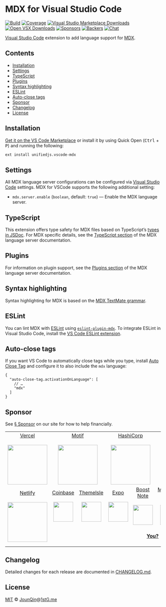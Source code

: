 # MDX for Visual Studio Code

[![Build][build-badge]][build]
[![Coverage][coverage-badge]][coverage]
[![Visual Studio Marketplace Downloads][marketplace-badge]][marketplace]
[![Open VSX Downloads][openvsx-badge]][openvsx]
[![Sponsors][sponsors-badge]][collective]
[![Backers][backers-badge]][collective]
[![Chat][chat-badge]][chat]

[Visual Studio Code][vscode] extension to add language support for [MDX][].

## Contents

*   [Installation](#installation)
*   [Settings](#settings)
*   [TypeScript](#typescript)
*   [Plugins](#plugins)
*   [Syntax highlighting](#syntax-highlighting)
*   [ESLint](#eslint)
*   [Auto-close tags](#auto-close-tags)
*   [Sponsor](#sponsor)
*   [Changelog](#changelog)
*   [License](#license)

## Installation

[Get it on the VS Code Marketplace][marketplace] or install it by using Quick
Open (<kbd>Ctrl</kbd> + <kbd>P</kbd>) and running the following:

```txt
ext install unifiedjs.vscode-mdx
```

## Settings

All MDX language server configurations can be configured via
[Visual Studio Code][vscode] settings.
MDX for VSCode supports the following additional setting:

*   `mdx.server.enable` (`boolean`, default: `true`) —
    Enable the MDX language server.

## TypeScript

This extension offers type safety for MDX files based on TypeScript’s
[types in JSDoc][jsdoc].
For MDX specific details, see the
[TypeScript section](../language-server/README.md#typescript) of the MDX
language server documentation.

## Plugins

For information on plugin support, see the
[Plugins section](../language-server/README.md#plugins) of the MDX language
server documentation.

## Syntax highlighting

Syntax highlighting for MDX is based on the
[MDX TextMate grammar](https://github.com/wooorm/markdown-tm-language).

## ESLint

You can lint MDX with [ESLint][] using [`eslint-plugin-mdx`][eslint-plugin-mdx].
To integrate ESLint in Visual Studio Code, install the
[VS Code ESLint extension][vscode-eslint].

## Auto-close tags

If you want VS Code to automatically close tags while you type, install
[Auto Close Tag][] and configure it to also include the `mdx` language:

```jsonc
{
  "auto-close-tag.activationOnLanguage": [
    // …
    "mdx"
  ]
}
```

## Sponsor

See [§ Sponsor][sponsor] on our site for how to help financially.

<table>
<tr valign="middle">
<td width="20%" align="center" rowspan="2" colspan="2">
  <a href="https://vercel.com">Vercel</a><br><br>
  <a href="https://vercel.com"><img src="https://avatars1.githubusercontent.com/u/14985020?s=256&v=4" width="128"></a>
</td>
<td width="20%" align="center" rowspan="2" colspan="2">
  <a href="https://motif.land">Motif</a><br><br>
  <a href="https://motif.land"><img src="https://avatars1.githubusercontent.com/u/74457950?s=256&v=4" width="128"></a>
</td>
<td width="20%" align="center" rowspan="2" colspan="2">
  <a href="https://www.hashicorp.com">HashiCorp</a><br><br>
  <a href="https://www.hashicorp.com"><img src="https://avatars1.githubusercontent.com/u/761456?s=256&v=4" width="128"></a>
</td>
<td width="20%" align="center" rowspan="2" colspan="2">
  <a href="https://www.gitbook.com">GitBook</a><br><br>
  <a href="https://www.gitbook.com"><img src="https://avatars1.githubusercontent.com/u/7111340?s=256&v=4" width="128"></a>
</td>
<td width="20%" align="center" rowspan="2" colspan="2">
  <a href="https://www.gatsbyjs.org">Gatsby</a><br><br>
  <a href="https://www.gatsbyjs.org"><img src="https://avatars1.githubusercontent.com/u/12551863?s=256&v=4" width="128"></a>
</td>
</tr>
<tr valign="middle"></tr>
<tr valign="middle">
<td width="20%" align="center" rowspan="2" colspan="2">
  <a href="https://www.netlify.com">Netlify</a><br><br>
  <!--OC has a sharper image-->
  <a href="https://www.netlify.com"><img src="https://images.opencollective.com/netlify/4087de2/logo/256.png" width="128"></a>
</td>
<td width="10%" align="center">
  <a href="https://www.coinbase.com">Coinbase</a><br><br>
  <a href="https://www.coinbase.com"><img src="https://avatars1.githubusercontent.com/u/1885080?s=256&v=4" width="64"></a>
</td>
<td width="10%" align="center">
  <a href="https://themeisle.com">ThemeIsle</a><br><br>
  <a href="https://themeisle.com"><img src="https://avatars1.githubusercontent.com/u/58979018?s=128&v=4" width="64"></a>
</td>
<td width="10%" align="center">
  <a href="https://expo.io">Expo</a><br><br>
  <a href="https://expo.io"><img src="https://avatars1.githubusercontent.com/u/12504344?s=128&v=4" width="64"></a>
</td>
<td width="10%" align="center">
  <a href="https://boostnote.io">Boost Note</a><br><br>
  <a href="https://boostnote.io"><img src="https://images.opencollective.com/boosthub/6318083/logo/128.png" width="64"></a>
</td>
<td width="10%" align="center">
  <a href="https://markdown.space">Markdown Space</a><br><br>
  <a href="https://markdown.space"><img src="https://images.opencollective.com/markdown-space/e1038ed/logo/128.png" width="64"></a>
</td>
<td width="10%" align="center">
  <a href="https://www.holloway.com">Holloway</a><br><br>
  <a href="https://www.holloway.com"><img src="https://avatars1.githubusercontent.com/u/35904294?s=128&v=4" width="64"></a>
</td>
<td width="10%"></td>
<td width="10%"></td>
</tr>
<tr valign="middle">
<td width="100%" align="center" colspan="8">
  <br>
  <a href="https://opencollective.com/unified"><strong>You?</strong></a>
  <br><br>
</td>
</tr>
</table>

## Changelog

Detailed changes for each release are documented in [CHANGELOG.md](./CHANGELOG.md).

## License

[MIT][] © [JounQin][]@[1stG.me][]

[1stg.me]: https://www.1stg.me

[auto close tag]: https://marketplace.visualstudio.com/items?itemName=formulahendry.auto-close-tag

[backers-badge]: https://opencollective.com/unified/backers/badge.svg

[build-badge]: https://github.com/mdx-js/mdx-analyzer/workflows/main/badge.svg

[build]: https://github.com/mdx-js/mdx-analyzer/actions

[chat-badge]: https://img.shields.io/badge/chat-discussions-success.svg

[chat]: https://github.com/mdx-js/mdx/discussions

[collective]: https://opencollective.com/unified

[coverage-badge]: https://img.shields.io/codecov/c/github/mdx-js/mdx-analyzer/main.svg

[coverage]: https://codecov.io/github/mdx-js/mdx-analyzer

[eslint-plugin-mdx]: https://github.com/mdx-js/eslint-mdx

[eslint]: https://eslint.org

[jounqin]: https://GitHub.com/JounQin

[jsdoc]: https://www.typescriptlang.org/docs/handbook/jsdoc-supported-types.html

[marketplace-badge]: https://img.shields.io/visual-studio-marketplace/d/unifiedjs.vscode-mdx

[marketplace]: https://marketplace.visualstudio.com/items?itemName=unifiedjs.vscode-mdx

[mdx]: https://mdxjs.com

[mit]: http://opensource.org/licenses/MIT

[openvsx-badge]: https://img.shields.io/open-vsx/dt/unifiedjs/vscode-mdx

[openvsx]: https://open-vsx.org/extension/unifiedjs/vscode-mdx

[sponsor]: https://mdxjs.com/community/sponsor/

[sponsors-badge]: https://opencollective.com/unified/sponsors/badge.svg

[vscode-eslint]: https://github.com/microsoft/vscode-eslint

[vscode]: https://code.visualstudio.com
